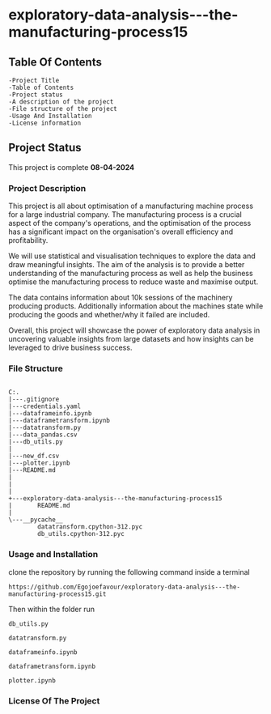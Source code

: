 # exploratory-data-analysis---the-manufacturing-process15

## Table Of Contents
```
-Project Title
-Table of Contents
-Project status
-A description of the project
-File structure of the project
-Usage And Installation
-License information

```


## Project Status
This project is  complete  **08-04-2024**

### Project Description

This project is all about optimisation of a manufacturing machine process for a large industrial company. The manufacturing process is a crucial aspect of the company's operations, and the optimisation of the process has a significant impact on the organisation's overall efficiency and profitability.

We will use statistical and visualisation techniques to explore the data and draw meaningful insights. The aim of the  analysis is to provide a better understanding of the manufacturing process as well as  help the business optimise the manufacturing process to reduce waste and maximise output.

The data contains information about 10k sessions of the machinery producing products. Additionally information about the machines state while producing the goods and whether/why it failed are included.

Overall, this project will showcase the power of exploratory data analysis in uncovering valuable insights from large datasets and how insights can be leveraged to drive business success.

### File Structure

```

C:.
|---.gitignore
|---credentials.yaml
|---dataframeinfo.ipynb
|---dataframetransform.ipynb
|---datatransform.py
|---data_pandas.csv
|---db_utils.py
|   
|---new_df.csv
|---plotter.ipynb
|---README.md
|   
|   
|
+---exploratory-data-analysis---the-manufacturing-process15
|       README.md
|
\---__pycache__
        datatransform.cpython-312.pyc
        db_utils.cpython-312.pyc

```


### Usage and Installation
clone the repository by running the following command inside a terminal

```
https://github.com/Egojoefavour/exploratory-data-analysis---the-manufacturing-process15.git

```

Then within the folder run


```
db_utils.py

datatransform.py

dataframeinfo.ipynb

dataframetransform.ipynb

plotter.ipynb

```

### License Of The Project
